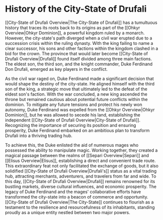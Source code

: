 # History of the City-State of Drufali

[[City-State of Drufali Overview|The City-State of Drufali]] has a tumultuous history that traces its roots back to its origins as part of the [[Ohkyr Overview|Ohkyr Dominion]], a powerful kingdom ruled by a monarch. However, the city-state's path diverged when a civil war erupted due to a succession crisis within the ruling dynasty. With the king failing to name a clear successor, his sons and other factions within the kingdom clashed in a bid for the crown. The province that would later become [[City-State of Drufali Overview|Drufali]] found itself divided among three main factions. The eldest son, the third son, and the knight commander, Duke Ferdinand Don Drufali, emerged as key players in the conflict.

As the civil war raged on, Duke Ferdinand made a significant decision that would shape the destiny of the city-state. He aligned himself with the third son of the king, a strategic move that ultimately led to the defeat of the eldest son's faction. With the war concluded, a new king ascended the throne but remained cautious about potential future conflicts within the dominion. To mitigate any future tensions and protect his newly won autonomy, Duke Ferdinand was expelled from the [[Ohkyr Overview|Ohkyr Dominion]], but he was allowed to secede his land, establishing the independent [[City-State of Drufali Overview|City-State of Drufali]]. Recognizing the importance of securing its position and ensuring prosperity, Duke Ferdinand embarked on an ambitious plan to transform Drufali into a thriving trading hub.

To achieve this, the Duke enlisted the aid of numerous mages who possessed the ability to manipulate magic. Working together, they created a magical passage between the realms of [[Separi Overview|Separi]] and [[Elisus Overview|Elisus]], establishing a direct and convenient trade route. This extraordinary feat not only facilitated the exchange of goods, but it also solidified [[City-State of Drufali Overview|Drufali's]] status as a vital trading hub, attracting merchants, adventurers, and travelers from far and wide. To this day, [[City-State of Drufali Overview|Drufali]] remains renowned for its bustling markets, diverse cultural influences, and economic prosperity. The legacy of Duke Ferdinand and the mages' collaborative efforts have transformed the city-state into a beacon of commerce and opportunity. [[City-State of Drufali Overview|The City-State]] continues to flourish as a testament to the resilience and resourcefulness of its inhabitants, standing proudly as a unique entity nestled between two major powers.

